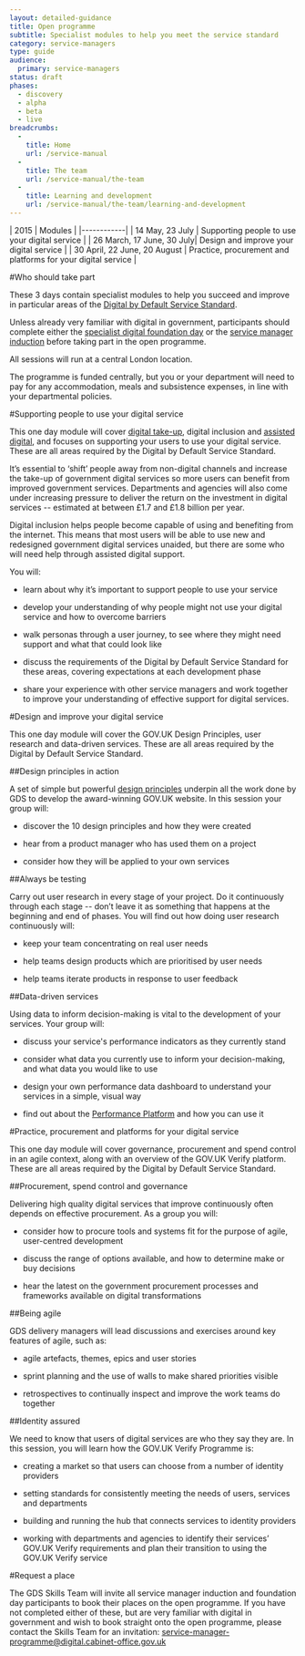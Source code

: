 ```yaml
---
layout: detailed-guidance
title: Open programme
subtitle: Specialist modules to help you meet the service standard
category: service-managers
type: guide
audience:
  primary: service-managers
status: draft
phases:
  - discovery
  - alpha
  - beta
  - live
breadcrumbs:
  -
    title: Home
    url: /service-manual
  -
    title: The team
    url: /service-manual/the-team
  -
    title: Learning and development
    url: /service-manual/the-team/learning-and-development
---
```


| 2015 | Modules |
|------------|
| 14 May, 23 July | Supporting people to use your digital service |
| 26 March, 17 June, 30 July| Design and improve your digital service |
| 30 April, 22 June, 20 August | Practice, procurement and platforms for your digital service |

#Who should take part

These 3 days contain specialist modules to help you succeed and improve in particular areas of the [Digital by Default Service Standard](/service-manual/digital-by-default).

Unless already very familiar with digital in government, participants should complete either the [specialist digital foundation day](/service-manual/the-team/learning-and-development/foundation-day) or the [service manager induction](/service-manual/the-team/learning-and-development/service-manager-induction) before taking part in the open programme.

All sessions will run at a central London location.

The programme is funded centrally, but you or your department will need to pay for any accommodation, meals and subsistence expenses, in line with your departmental policies.

#Supporting people to use your digital service

This one day module will cover [digital take-up](/service-manual/measurement/digital-takeup), digital inclusion and [assisted digital](/service-manual/assisted-digital), and focuses on supporting your users to use your digital service. These are all areas required by the Digital by Default Service Standard.

It’s essential to ‘shift’ people away from non-digital channels and increase the take-up of government digital services so more users can benefit from improved government services. Departments and agencies will also come under increasing pressure to deliver the return on the investment in digital services -- estimated at between £1.7 and £1.8 billion per year.

Digital inclusion helps people become capable of using and benefiting from the internet. This means that most users will be able to use new and redesigned government digital services unaided, but there are some who will need help through assisted digital support.

You will:

* learn about why it’s important to support people to use your service

* develop your understanding of why people might not use your digital service and how to overcome barriers

* walk personas through a user journey, to see where they might need support and what that could look like

* discuss the requirements of the Digital by Default Service Standard for these areas, covering expectations at each development phase

* share your experience with other service managers and work together to improve your understanding of effective support for digital services.

#Design and improve your digital service

This one day module will cover the GOV.UK Design Principles, user research and data-driven services. These are all areas required by the Digital by Default Service Standard.

##Design principles in action

A set of simple but powerful [design principles](/design-principles) underpin all the work done by GDS to develop the award-winning GOV.UK website. In this session your group will:

* discover the 10 design principles and how they were created

* hear from a product manager who has used them on a project

* consider how they will be applied to your own services

##Always be testing

Carry out user research in every stage of your project. Do it continuously through each stage -- don’t leave it as something that happens at the beginning and end of phases. You will find out how doing user research continuously will:

* keep your team concentrating on real user needs

* help teams design products which are prioritised by user needs 

* help teams iterate products in response to user feedback

##Data-driven services

Using data to inform decision-making is vital to the development of your services. Your group will:

* discuss your service's performance indicators as they currently stand

* consider what data you currently use to inform your decision-making, and what data you would like to use

* design your own performance data dashboard to understand your services in a simple, visual way

* find out about the [Performance Platform](/service-manual/measurement/performance-platform) and how you can use it

#Practice, procurement and platforms for your digital service

This one day module will cover governance, procurement and spend control in an agile context, along with an overview of the GOV.UK Verify platform. These are all areas required by the Digital by Default Service Standard.

##Procurement, spend control and governance

Delivering high quality digital services that improve continuously often depends on effective procurement. As a group you will:

* consider how to procure tools and systems fit for the purpose of agile, user-centred development

* discuss the range of options available, and how to determine make or buy decisions

* hear the latest on the government procurement processes and frameworks available on digital transformations

##Being agile

GDS delivery managers will lead discussions and exercises around key features of agile, such as:

* agile artefacts, themes, epics and user stories

* sprint planning and the use of walls to make shared priorities visible

* retrospectives to continually inspect and improve the work teams do together

##Identity assured

We need to know that users of digital services are who they say they are. In this session, you will learn how the GOV.UK Verify Programme is:

* creating a market so that users can choose from a number of identity providers

* setting standards for consistently meeting the needs of users, services and departments

* building and running the hub that connects services to identity providers

* working with departments and agencies to identify their services’ GOV.UK Verify requirements and plan their transition to using the GOV.UK Verify service

#Request a place

The GDS Skills Team will invite all service manager induction and foundation day participants to book their places on the open programme. If you have not completed either of these, but are very familiar with digital in government and wish to book straight onto the open programme, please contact the Skills Team for an invitation: [service-manager-programme@digital.cabinet-office.gov.uk](mailto:service-manager-programme@digital.cabinet-office.gov.uk)

